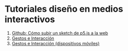 # Tutoriales diseño en medios interactivos

1. [Github: Cómo subir un sketch de p5.js a la web](github/)
2. [Gestos e Interacción](gestos/)
3. [Gestos e Interacción \(dispositivos móviles\)](movil/)

